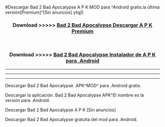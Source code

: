 #Descargar Bad 2 Bad Apocalypse  A P K MOD para ^Android gratis.la última versión[Premium]^[Sin anuncios] ytqj5



<div align="center">
<h3>Download >>>>> <a href="https://es-web.web.app/?es= Bad 2 Bad Apocalypse ">Bad 2 Bad Apocalypse  Descargar A P K Premium</a></h3><br>

<h3>Download >>>>> <a href="https://es-web.web.app/?es= Bad 2 Bad Apocalypse ">Bad 2 Bad Apocalypse  Instalador de A P K para .Android</a></h3>
</div>


----------------------------------------------------------

----------------------------------------------------------

----------------------------------------------------------

Descargar Bad 2 Bad Apocalypse  .APK^MOD^ para .Android gratis.

Descargar la aplicación. Bad 2 Bad Apocalypse  APK^El nombre es la versión para .Android.

Descargar Bad 2 Bad Apocalypse  A P K [Sin anuncios]

Descargar Bad 2 Bad Apocalypse  gratuita del mod para .Android.